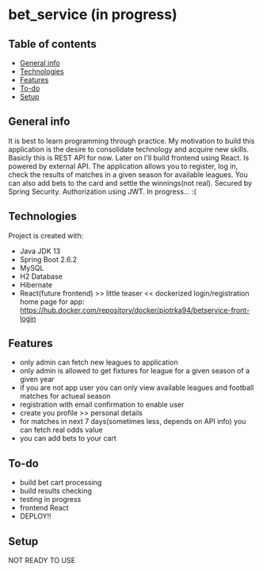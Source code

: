 # bet_service (in progress)

## Table of contents
* [General info](#general-info)
* [Technologies](#technologies)
* [Features](#features)
* [To-do](#to-do)
* [Setup](#setup)

## General info
It is best to learn programming through practice. My motivation to build this application is the desire to consolidate technology and acquire new skills. Basicly this 
is REST API for now. Later on I'll build frontend using React. Is powered by external API. The application allows you to register, log in, check the results of matches in a given season for available leagues. You can also add bets to the card and settle the winnings(not real). Secured by Spring Security. Authorization using JWT. In progress... :(
	
## Technologies
Project is created with:
* Java JDK 13
* Spring Boot 2.6.2
* MySQL
* H2 Database
* Hibernate
* React(future frontend) >> little teaser << dockerized login/registration home page for app: https://hub.docker.com/repository/docker/piotrka94/betservice-front-login

## Features
* only admin can fetch new leagues to application 
* only admin is allowed to get fixtures for league for a given season of a given year
* if you are not app user you can only view available leagues and football matches for actueal season
* registration with email confirmation to enable user
* create you profile >> personal details
* for matches in next 7 days(sometimes less, depends on API info) you can fetch real odds value
* you can add bets to your cart

## To-do
* build bet cart processing
* build results checking
* testing in progress
* frontend React
* DEPLOY!!

## Setup
NOT READY TO USE
